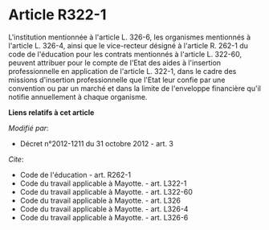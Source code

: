 # Article R322-1

L'institution mentionnée à l'article  L. 326-6, les organismes mentionnés à l'article L. 326-4, ainsi que le vice-recteur
désigné à l'article R. 262-1 du code de l'éducation pour les contrats mentionnés à l'article L. 322-60, peuvent attribuer
pour le compte de l'Etat des aides à l'insertion professionnelle en application de l'article L. 322-1, dans le cadre des
missions d'insertion professionnelle que l'Etat leur confie par une convention ou par un marché et dans la limite de
l'enveloppe financière qu'il notifie annuellement à chaque organisme.

**Liens relatifs à cet article**

_Modifié par_:

  - Décret n°2012-1211 du 31 octobre 2012 - art. 3

_Cite_:

  - Code de l'éducation - art. R262-1
  - Code du travail applicable à Mayotte. - art. L322-1
  - Code du travail applicable à Mayotte. - art. L322-60
  - Code du travail applicable à Mayotte. - art. L326
  - Code du travail applicable à Mayotte. - art. L326-4
  - Code du travail applicable à Mayotte. - art. L326-6
